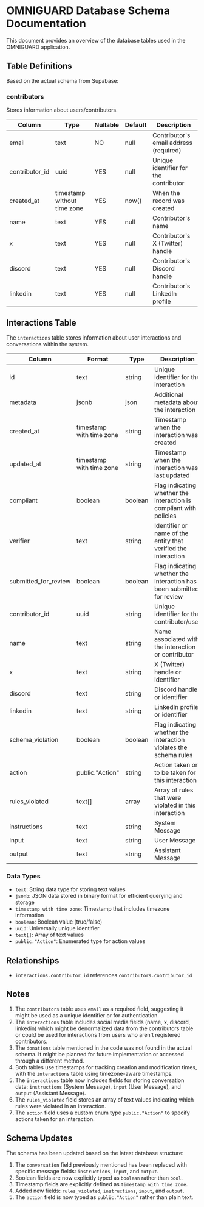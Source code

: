# OMNIGUARD Database Schema Documentation

This document provides an overview of the database tables used in the OMNIGUARD application.

## Table Definitions

Based on the actual schema from Supabase:

### contributors

Stores information about users/contributors.

| Column | Type | Nullable | Default | Description |
|--------|------|----------|---------|-------------|
| email | text | NO | null | Contributor's email address (required) |
| contributor_id | uuid | YES | null | Unique identifier for the contributor |
| created_at | timestamp without time zone | YES | now() | When the record was created |
| name | text | YES | null | Contributor's name |
| x | text | YES | null | Contributor's X (Twitter) handle |
| discord | text | YES | null | Contributor's Discord handle |
| linkedin | text | YES | null | Contributor's LinkedIn profile |

## Interactions Table

The `interactions` table stores information about user interactions and conversations within the system.

| Column | Format | Type | Description |
|--------|--------|------|-------------|
| id | text | string | Unique identifier for the interaction |
| metadata | jsonb | json | Additional metadata about the interaction |
| created_at | timestamp with time zone | string | Timestamp when the interaction was created |
| updated_at | timestamp with time zone | string | Timestamp when the interaction was last updated |
| compliant | boolean | boolean | Flag indicating whether the interaction is compliant with policies |
| verifier | text | string | Identifier or name of the entity that verified the interaction |
| submitted_for_review | boolean | boolean | Flag indicating whether the interaction has been submitted for review |
| contributor_id | uuid | string | Unique identifier for the contributor/user |
| name | text | string | Name associated with the interaction or contributor |
| x | text | string | X (Twitter) handle or identifier |
| discord | text | string | Discord handle or identifier |
| linkedin | text | string | LinkedIn profile or identifier |
| schema_violation | boolean | boolean | Flag indicating whether the interaction violates the schema rules |
| action | public."Action" | string | Action taken or to be taken for this interaction |
| rules_violated | text[] | array | Array of rules that were violated in this interaction |
| instructions | text | string | System Message |
| input | text | string | User Message |
| output | text | string | Assistant Message |

### Data Types
- `text`: String data type for storing text values
- `jsonb`: JSON data stored in binary format for efficient querying and storage
- `timestamp with time zone`: Timestamp that includes timezone information
- `boolean`: Boolean value (true/false)
- `uuid`: Universally unique identifier
- `text[]`: Array of text values
- `public."Action"`: Enumerated type for action values

## Relationships

- `interactions.contributor_id` references `contributors.contributor_id`

## Notes

1. The `contributors` table uses `email` as a required field, suggesting it might be used as a unique identifier or for authentication.
2. The `interactions` table includes social media fields (name, x, discord, linkedin) which might be denormalized data from the contributors table or could be used for interactions from users who aren't registered contributors.
3. The `donations` table mentioned in the code was not found in the actual schema. It might be planned for future implementation or accessed through a different method.
4. Both tables use timestamps for tracking creation and modification times, with the `interactions` table using timezone-aware timestamps.
5. The `interactions` table now includes fields for storing conversation data: `instructions` (System Message), `input` (User Message), and `output` (Assistant Message).
6. The `rules_violated` field stores an array of text values indicating which rules were violated in an interaction.
7. The `action` field uses a custom enum type `public."Action"` to specify actions taken for an interaction.

## Schema Updates

The schema has been updated based on the latest database structure:

1. The `conversation` field previously mentioned has been replaced with specific message fields: `instructions`, `input`, and `output`.
2. Boolean fields are now explicitly typed as `boolean` rather than `bool`.
3. Timestamp fields are explicitly defined as `timestamp with time zone`.
4. Added new fields: `rules_violated`, `instructions`, `input`, and `output`.
5. The `action` field is now typed as `public."Action"` rather than plain text.